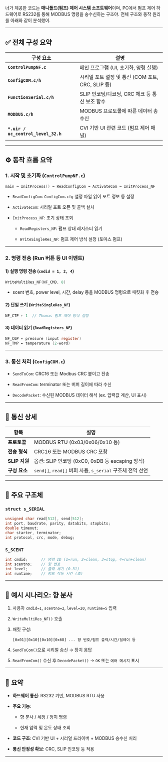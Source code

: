 너가 제공한 코드는 **매니폴드(펌프) 제어 시스템 소프트웨어**이며, PC에서 펌프 제어 하드웨어로 RS232를 통해 MODBUS 명령을 송수신하는 구조야. 전체 구조와 동작 원리를 아래와 같이 분석했어.

---

## ✅ 전체 구성 요약

|구성 요소|설명|
|---|---|
|**`ControlPumpNF.c`**|메인 프로그램 (UI, 초기화, 명령 실행)|
|**`ConfigCOM.c/h`**|시리얼 포트 설정 및 통신 (COM 포트, CRC, SLIP 등)|
|**`FunctionSerial.c/h`**|SLIP 인코딩/디코딩, CRC 체크 등 통신 보조 함수|
|**`MODBUS.c/h`**|MODBUS 프로토콜에 따른 데이터 송수신|
|**`*.uir / uc_control_level_32.h`**|CVI 기반 UI 관련 코드 (펌프 제어 패널)|

---

## ⚙️ 동작 흐름 요약

### 1. 시작 및 초기화 (`ControlPumpNF.c`)

```c
main → InitProcess() → ReadConfigCom → ActivateCom → InitProcess_NF
```

- `ReadConfigCom`: `ConfigCom.cfg` 설정 파일 읽어 포트 정보 등 설정
    
- `ActivateCom`: 시리얼 포트 오픈 및 콜백 설치
    
- `InitProcess_NF`: 초기 상태 조회
    
    - `ReadRegisters_NF`: 펌프 상태 레지스터 읽기
        
    - `WriteSingleRes_NF`: 펌프 제어 방식 설정 (토마스 펌프)
        

---

### 2. 명령 전송 (Run 버튼 등 UI 이벤트)

#### 1) 실행 명령 전송 (`cmdid = 1, 2, 4`)

```c
WriteMultiRes_NF(NF_CMD, 8)
```

- scent 번호, power level, 시간, delay 등을 MODBUS 명령으로 패킷화 후 전송
    

#### 2) 단일 쓰기 (`WriteSingleRes_NF`)

```c
NF_CTP ← 1  // Thomas 펌프 제어 방식 설정
```

#### 3) 데이터 읽기 (`ReadRegisters_NF`)

```c
NF_CGP ← pressure (input register)
NF_TMP ← temperature (2-word)
```

---

### 3. 통신 처리 (`ConfigCOM.c`)

- `SendToCom`: CRC16 또는 Modbus CRC 붙이고 전송
    
- `ReadFromCom`: terminator 또는 버퍼 길이에 따라 수신
    
- `DecodePacket`: 수신된 MODBUS 데이터 해석 (ex. 압력값 계산, UI 표시)
    

---

## 🔐 통신 상세

|항목|설명|
|---|---|
|**프로토콜**|MODBUS RTU (0x03/0x06/0x10 등)|
|**전송 형식**|CRC16 또는 MODBUS CRC 포함|
|**SLIP 지원**|옵션: SLIP 인코딩 (0xC0, 0xDB 등 escaping 방식)|
|**구성 요소**|`send[]`, `read[]` 버퍼 사용, `s_serial` 구조체 전역 선언|

---

## 🧠 주요 구조체

### `struct s_SERIAL`

```c
unsigned char read[512], send[512];
int port, baudrate, parity, databits, stopbits;
double timeout;
char starter, terminator;
int protocol, crc, mode, debug;
```

### `S_SCENT`

```c
int cmdid;      // 명령 ID (1=run, 2=clean, 3=stop, 4=run+clean)
int scentno;    // 향 번호
int level;      // 출력 세기 (0–31)
int runtime;    // 펌프 작동 시간 (초)
```

---

## 🧪 예시 시나리오: 향 분사

1. 사용자 `cmdid=1`, `scentno=2`, `level=20`, `runtime=5` 입력
    
2. `WriteMultiRes_NF()` 호출
    
3. 패킷 구성:
    
    ```
    [0x01][0x10][0x10][0x68] ... 향 번호/펌프 출력/시간/딜레이 등
    ```
    
4. `SendToCom()`으로 시리얼 송신 → 장치 응답
    
5. `ReadFromCom()` 수신 후 `DecodePacket()` → `OK` 또는 `에러 메시지` 표시
    

---

## 📌 요약

- **하드웨어 통신**: RS232 기반, MODBUS RTU 사용
    
- **주요 기능**:
    
    - 향 분사 / 세정 / 정지 명령
        
    - 현재 압력 및 온도 상태 조회
        
- **코드 구조**: CVI 기반 UI + 시리얼 드라이버 + MODBUS 송수신 처리
    
- **통신 안정성 확보**: CRC, SLIP 인코딩 등 적용
    

---
